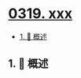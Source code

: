 # [0319. xxx](https://github.com/Tdahuyou/TNotes.leetcode/tree/main/notes/0319.%20xxx)

<!-- region:toc -->

- [1. 📝 概述](#1--概述)

<!-- endregion:toc -->

## 1. 📝 概述
